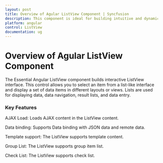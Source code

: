 ```yaml
---
layout: post
title: Overview of Agular ListView Component | Syncfusion
description: This component is ideal for building intuitive and dynamic list-based interfaces in Syncfusion Angular ListView applications.
platform: angular
control: ListView
documentation: ug
---
```


# Overview of Agular ListView Component

The Essential Angular ListView component builds interactive ListView interface. This control allows you to select an item from a list-like interface and display a set of data items in different layouts or views. Lists are used for displaying data, data navigation, result lists, and data entry.

### Key Features

AJAX Load: Loads AJAX content in the ListView content.

Data binding: Supports Data binding with JSON data and remote data.

Template support: The ListView supports template content.

Group List: The ListView supports group item list.

Check List: The ListView supports check list.

